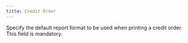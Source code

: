 ```yaml
---
title: Credit Order
---
```



Specify the default report format to be used when printing a credit order. This field is mandatory.

